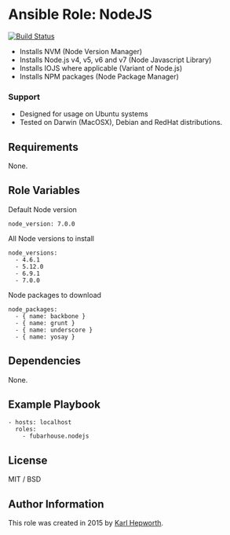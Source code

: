 # Ansible Role: NodeJS

[![Build Status](https://travis-ci.org/fubarhouse/ansible-role-nodejs.svg?branch=master)](https://travis-ci.org/fubarhouse/ansible-role-nodejs)

* Installs NVM (Node Version Manager)
* Installs Node.js v4, v5, v6 and v7 (Node Javascript Library)
* Installs IOJS where applicable (Variant of Node.js)
* Installs NPM packages (Node Package Manager)

### Support

* Designed for usage on Ubuntu systems
* Tested on Darwin (MacOSX), Debian and RedHat distributions.

## Requirements

  None. 

## Role Variables

Default Node version
````
node_version: 7.0.0
````

All Node versions to install
````
node_versions:
  - 4.6.1
  - 5.12.0
  - 6.9.1
  - 7.0.0
````
Node packages to download
````
node_packages:
  - { name: backbone }
  - { name: grunt }
  - { name: underscore }
  - { name: yosay }
````
## Dependencies

  None.

## Example Playbook
````
- hosts: localhost
  roles:
    - fubarhouse.nodejs
````

## License

MIT / BSD

## Author Information

This role was created in 2015 by [Karl Hepworth](https://twitter.com/fubarhouse).